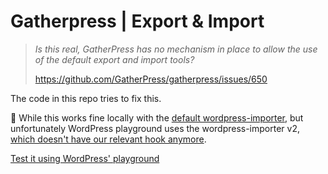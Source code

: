 # Gatherpress | Export & Import

> *Is this real, GatherPress has no mechanism in place to allow the use of the default export and import tools?*
>
> https://github.com/GatherPress/gatherpress/issues/650

The code in this repo tries to fix this.

🐛 While this works fine locally with the [default wordpress-importer](https://github.com/WordPress/wordpress-importer), but unfortunately WordPress playground uses the wordpress-importer v2, [which doesn't have our relevant hook anymore](https://github.com/humanmade/WordPress-Importer/issues/93).

[Test it using WordPress' playground
](https://playground.wordpress.net/builder/builder.html?blueprint-url=https://raw.githubusercontent.com/carstingaxion/gatherpress-export-import/main/gatherpress-export-import-blueprint.json)
